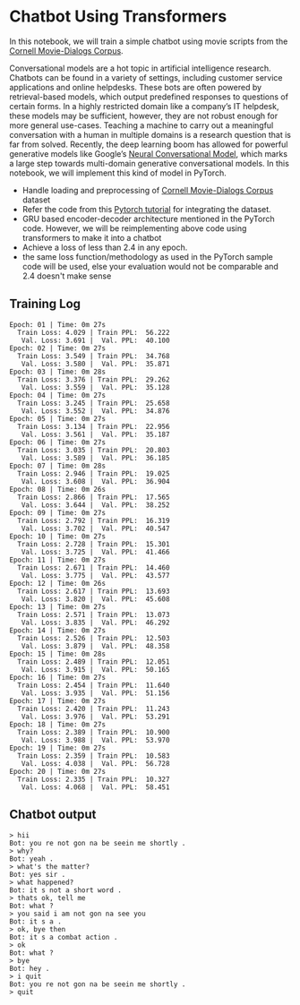# Chatbot Using Transformers

In this notebook, we will train a simple chatbot using movie
scripts from the [Cornell Movie-Dialogs
Corpus](https://www.cs.cornell.edu/~cristian/Cornell_Movie-Dialogs_Corpus.html).

Conversational models are a hot topic in artificial intelligence
research. Chatbots can be found in a variety of settings, including
customer service applications and online helpdesks. These bots are often
powered by retrieval-based models, which output predefined responses to
questions of certain forms. In a highly restricted domain like a
company’s IT helpdesk, these models may be sufficient, however, they are
not robust enough for more general use-cases. Teaching a machine to
carry out a meaningful conversation with a human in multiple domains is
a research question that is far from solved. Recently, the deep learning
boom has allowed for powerful generative models like Google’s [Neural
Conversational Model](https://arxiv.org/abs/1506.05869), which marks
a large step towards multi-domain generative conversational models. In
this notebook, we will implement this kind of model in PyTorch.



- Handle loading and preprocessing of [Cornell Movie-Dialogs Corpus](https://www.cs.cornell.edu/~cristian/Cornell_Movie-Dialogs_Corpus.html) dataset
- Refer the code from this [Pytorch tutorial](https://pytorch.org/tutorials/beginner/chatbot_tutorial.html) for integrating the dataset. 
- GRU based encoder-decoder architecture mentioned in the PyTorch code. However, we will be reimplementing above code using transformers to make it into a chatbot
- Achieve a loss of less than 2.4 in any epoch.  
- the same loss function/methodology as used in the PyTorch sample code will be used, else your evaluation would not be comparable and 2.4 doesn't make sense 


## Training Log

    Epoch: 01 | Time: 0m 27s
      Train Loss: 4.029 | Train PPL:  56.222
       Val. Loss: 3.691 |  Val. PPL:  40.100
    Epoch: 02 | Time: 0m 27s
      Train Loss: 3.549 | Train PPL:  34.768
       Val. Loss: 3.580 |  Val. PPL:  35.871
    Epoch: 03 | Time: 0m 28s
      Train Loss: 3.376 | Train PPL:  29.262
       Val. Loss: 3.559 |  Val. PPL:  35.128
    Epoch: 04 | Time: 0m 27s
      Train Loss: 3.245 | Train PPL:  25.658
       Val. Loss: 3.552 |  Val. PPL:  34.876
    Epoch: 05 | Time: 0m 27s
      Train Loss: 3.134 | Train PPL:  22.956
       Val. Loss: 3.561 |  Val. PPL:  35.187
    Epoch: 06 | Time: 0m 27s
      Train Loss: 3.035 | Train PPL:  20.803
       Val. Loss: 3.589 |  Val. PPL:  36.185
    Epoch: 07 | Time: 0m 28s
      Train Loss: 2.946 | Train PPL:  19.025
       Val. Loss: 3.608 |  Val. PPL:  36.904
    Epoch: 08 | Time: 0m 26s
      Train Loss: 2.866 | Train PPL:  17.565
       Val. Loss: 3.644 |  Val. PPL:  38.252
    Epoch: 09 | Time: 0m 27s
      Train Loss: 2.792 | Train PPL:  16.319
       Val. Loss: 3.702 |  Val. PPL:  40.547
    Epoch: 10 | Time: 0m 27s
      Train Loss: 2.728 | Train PPL:  15.301
       Val. Loss: 3.725 |  Val. PPL:  41.466
    Epoch: 11 | Time: 0m 27s
      Train Loss: 2.671 | Train PPL:  14.460
       Val. Loss: 3.775 |  Val. PPL:  43.577
    Epoch: 12 | Time: 0m 26s
      Train Loss: 2.617 | Train PPL:  13.693
       Val. Loss: 3.820 |  Val. PPL:  45.608
    Epoch: 13 | Time: 0m 27s
      Train Loss: 2.571 | Train PPL:  13.073
       Val. Loss: 3.835 |  Val. PPL:  46.292
    Epoch: 14 | Time: 0m 27s
      Train Loss: 2.526 | Train PPL:  12.503
       Val. Loss: 3.879 |  Val. PPL:  48.358
    Epoch: 15 | Time: 0m 28s
      Train Loss: 2.489 | Train PPL:  12.051
       Val. Loss: 3.915 |  Val. PPL:  50.165
    Epoch: 16 | Time: 0m 27s
      Train Loss: 2.454 | Train PPL:  11.640
       Val. Loss: 3.935 |  Val. PPL:  51.156
    Epoch: 17 | Time: 0m 27s
      Train Loss: 2.420 | Train PPL:  11.243
       Val. Loss: 3.976 |  Val. PPL:  53.291
    Epoch: 18 | Time: 0m 27s
      Train Loss: 2.389 | Train PPL:  10.900
       Val. Loss: 3.988 |  Val. PPL:  53.970
    Epoch: 19 | Time: 0m 27s
      Train Loss: 2.359 | Train PPL:  10.583
       Val. Loss: 4.038 |  Val. PPL:  56.728
    Epoch: 20 | Time: 0m 27s
      Train Loss: 2.335 | Train PPL:  10.327
       Val. Loss: 4.068 |  Val. PPL:  58.451


## Chatbot output
    > hii
    Bot: you re not gon na be seein me shortly .
    > why?
    Bot: yeah .
    > what's the matter?
    Bot: yes sir .
    > what happened?
    Bot: it s not a short word .
    > thats ok, tell me
    Bot: what ?
    > you said i am not gon na see you
    Bot: it s a .
    > ok, bye then
    Bot: it s a combat action .
    > ok
    Bot: what ?
    > bye
    Bot: hey .
    > i quit
    Bot: you re not gon na be seein me shortly .
    > quit

